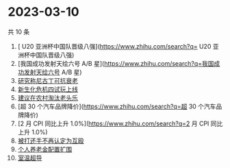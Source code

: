 # 2023-03-10

共 10 条

<!-- BEGIN ZHIHUSEARCH -->
<!-- 最后更新时间 Fri Mar 10 2023 21:18:20 GMT+0800 (China Standard Time) -->
1. [ U20 亚洲杯中国队晋级八强](https://www.zhihu.com/search?q= U20 亚洲杯中国队晋级八强)
1. [我国成功发射天绘六号 A/B 星](https://www.zhihu.com/search?q=我国成功发射天绘六号 A/B 星)
1. [研究称尼古丁可抗衰老](https://www.zhihu.com/search?q=研究称尼古丁可抗衰老)
1. [新生化危机四试玩上线](https://www.zhihu.com/search?q=新生化危机四试玩上线)
1. [建议在农村淘汰老头乐](https://www.zhihu.com/search?q=建议在农村淘汰老头乐)
1. [超 30 个汽车品牌降价](https://www.zhihu.com/search?q=超 30 个汽车品牌降价)
1. [2 月 CPI 同比上升 1.0%](https://www.zhihu.com/search?q=2 月 CPI 同比上升 1.0%)
1. [被打还手不再认定为互殴](https://www.zhihu.com/search?q=被打还手不再认定为互殴)
1. [个人养老金配置扩围](https://www.zhihu.com/search?q=个人养老金配置扩围)
1. [室温超导](https://www.zhihu.com/search?q=室温超导)
<!-- END ZHIHUSEARCH -->
